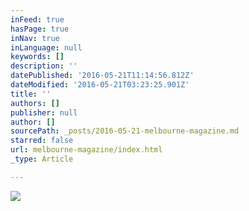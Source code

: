 ```yaml
---
inFeed: true
hasPage: true
inNav: true
inLanguage: null
keywords: []
description: ''
datePublished: '2016-05-21T11:14:56.812Z'
dateModified: '2016-05-21T03:23:25.901Z'
title: ''
authors: []
publisher: null
author: []
sourcePath: _posts/2016-05-21-melbourne-magazine.md
starred: false
url: melbourne-magazine/index.html
_type: Article

---
```

![](https://the-grid-user-content.s3-us-west-2.amazonaws.com/55de4636-ab4c-4cf1-96a3-b449f3eeefb1.jpg)